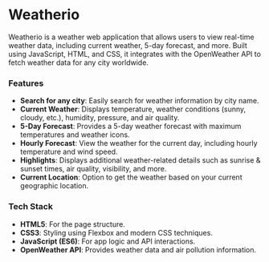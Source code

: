 # Weatherio

Weatherio is a weather web application that allows users to view real-time weather data, including current weather, 5-day forecast, and more. Built using JavaScript, HTML, and CSS, it integrates with the OpenWeather API to fetch weather data for any city worldwide.

### Features

- **Search for any city**: Easily search for weather information by city name.
- **Current Weather**: Displays temperature, weather conditions (sunny, cloudy, etc.), humidity, pressure, and air quality.
- **5-Day Forecast**: Provides a 5-day weather forecast with maximum temperatures and weather icons.
- **Hourly Forecast**: View the weather for the current day, including hourly temperature and wind speed.
- **Highlights**: Displays additional weather-related details such as sunrise & sunset times, air quality, visibility, and more.
- **Current Location**: Option to get the weather based on your current geographic location.

### Tech Stack

- **HTML5**: For the page structure.
- **CSS3**: Styling using Flexbox and modern CSS techniques.
- **JavaScript (ES6)**: For app logic and API interactions.
- **OpenWeather API**: Provides weather data and air pollution information.
